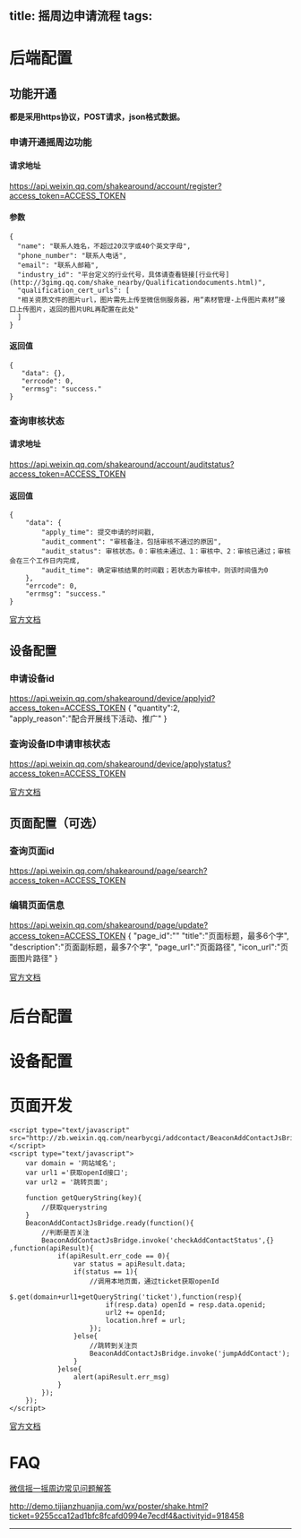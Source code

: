 title: 摇周边申请流程
tags:
---

<!-- more -->

# 后端配置

## 功能开通

**都是采用https协议，POST请求，json格式数据。**

### 申请开通摇周边功能

#### 请求地址
https://api.weixin.qq.com/shakearound/account/register?access_token=ACCESS_TOKEN

#### 参数
    {
      "name": "联系人姓名，不超过20汉字或40个英文字母",
      "phone_number": "联系人电话",
      "email": "联系人邮箱",
      "industry_id": "平台定义的行业代号，具体请查看链接[行业代号](http://3gimg.qq.com/shake_nearby/Qualificationdocuments.html)",
      "qualification_cert_urls": [
      "相关资质文件的图片url，图片需先上传至微信侧服务器，用“素材管理-上传图片素材”接口上传图片，返回的图片URL再配置在此处"
      ]
    }

#### 返回值
    {
       "data": {},
       "errcode": 0,
       "errmsg": "success."
    }
### 查询审核状态

#### 请求地址
https://api.weixin.qq.com/shakearound/account/auditstatus?access_token=ACCESS_TOKEN

#### 返回值
    {
        "data": {
            "apply_time": 提交申请的时间戳,
            "audit_comment": "审核备注，包括审核不通过的原因",
            "audit_status": 审核状态。0：审核未通过、1：审核中、2：审核已通过；审核会在三个工作日内完成,
            "audit_time": 确定审核结果的时间戳；若状态为审核中，则该时间值为0
        },
        "errcode": 0,
        "errmsg": "success."
    }

[官方文档](http://mp.weixin.qq.com/wiki/13/025f1d471dc999928340161c631c6635.html)

## 设备配置

### 申请设备id

https://api.weixin.qq.com/shakearound/device/applyid?access_token=ACCESS_TOKEN
{
   "quantity":2,  
   "apply_reason":"配合开展线下活动、推广"
}

### 查询设备ID申请审核状态

https://api.weixin.qq.com/shakearound/device/applystatus?access_token=ACCESS_TOKEN

[官方文档](http://mp.weixin.qq.com/wiki/15/b9e012f917e3484b7ed02771156411f3.html)

### 
[](http://kf.qq.com/faq/120911VrYVrA150410Y7NjiY.html)

## 页面配置（可选）

### 查询页面id
https://api.weixin.qq.com/shakearound/page/search?access_token=ACCESS_TOKEN

### 编辑页面信息
https://api.weixin.qq.com/shakearound/page/update?access_token=ACCESS_TOKEN
{
 "page_id":""
 "title":"页面标题，最多6个字",   
 "description":"页面副标题，最多7个字", 
 "page_url":"页面路径", 
 "icon_url":"页面图片路径"
}

[官方文档](http://mp.weixin.qq.com/wiki/5/6626199ea8757c752046d8e46cf13251.html)

# 后台配置

# 设备配置

# 页面开发

    <script type="text/javascript"
    src="http://zb.weixin.qq.com/nearbycgi/addcontact/BeaconAddContactJsBridge.js">
    </script>
    <script type="text/javascript">
        var domain = '网站域名';
        var url1 ='获取openId接口';
        var url2 = '跳转页面';

        function getQueryString(key){
            //获取querystring
        }
        BeaconAddContactJsBridge.ready(function(){
            //判断是否关注
            BeaconAddContactJsBridge.invoke('checkAddContactStatus',{} ,function(apiResult){
                if(apiResult.err_code == 0){
                    var status = apiResult.data;
                    if(status == 1){
                        //调用本地页面，通过ticket获取openId
                        $.get(domain+url1+getQueryString('ticket'),function(resp){
                            if(resp.data) openId = resp.data.openid;
                            url2 += openId;
                            location.href = url;
                        });
                    }else{
                        //跳转到关注页
                        BeaconAddContactJsBridge.invoke('jumpAddContact');
                    }
                }else{
                    alert(apiResult.err_msg)
                }
            });
        });
    </script>

[官方文档](http://mp.weixin.qq.com/wiki/3/9fe34e4bfdc162ff173d85d98dc06db3.html)

# FAQ

[微信摇一摇周边常见问题解答](http://kf.qq.com/faq/120911VrYVrA150412Izm2qi.html)



http://demo.tijianzhuanjia.com/wx/poster/shake.html?ticket=9255cca12ad1bfc8fcafd0994e7ecdf4&activityid=918458

---
